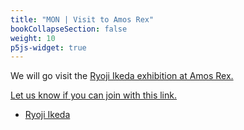 ```yaml
---
title: "MON | Visit to Amos Rex"
bookCollapseSection: false
weight: 10
p5js-widget: true
---
```


We will go visit the [Ryoji Ikeda exhibition at Amos Rex.](https://amosrex.fi/en/exhibitions/ryoji-ikeda/)

[Let us know if you can join with this link.](https://mycourses.aalto.fi/mod/choice/view.php?id=1096729)

- [Ryoji Ikeda](https://www.ryojiikeda.com/)